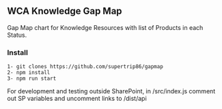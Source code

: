 ## WCA Knowledge Gap Map

Gap Map chart for Knowledge Resources with list of Products in each Status.

### Install
```
1- git clones https://github.com/supertrip86/gapmap
2- npm install
3- npm run start
```
For development and testing outside SharePoint, in /src/index.js comment out SP variables and uncomment links to /dist/api
